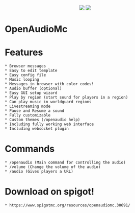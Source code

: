 <p align="center">
    <img src ="https://puu.sh/st7xB/696ad06285.gif" />
    <img src ="http://puu.sh/sj7Ow/5eff81a3cc.jpg" />
</p>

# OpenAudioMc


# Features
    * Browser messages
    * Easy to edit template
    * Easy config file
    * Music looping
    * Messages in browser with color codes!
    * Audio buffer (optional)
    * Easy GUI setup wizard
    * Play by region (start sound for players in a region)
    * Can play music in worldguard regions
    * Livestreaming mode
    * Pause and Resume a sound
    * Fully customizable
    * Custom themes (/openaudio help)
    * Including fully working web interface
    * Including websocket plugin
  
# Commands
    * /openaudio (Main command for controlling the audio)
    * /volume (Change the volume of the audio)
    * /audio (Gives players a URL)
    
# Download on spigot!
    * https://www.spigotmc.org/resources/openaudiomc.30691/
